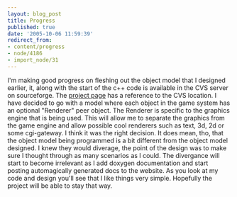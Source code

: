 ```yaml
---
layout: blog_post
title: Progress
published: true
date: '2005-10-06 11:59:39'
redirect_from:
- content/progress
- node/4186
- import_node/31
---
```


I'm making good progress on fleshing out the object model that I designed earlier, it, along with the start of the c++ code is available in the CVS server on sourceforge. The [project page](http://sourceforge.net/projects/emptycrate/) has a reference to the CVS location. I have decided to go with a model where each object in the game system has an optional "Renderer" peer object. The Renderer is specific to the graphics engine that is being used. This will allow me to separate the graphics from the game engine and allow possible cool renderers such as text, 3d, 2d or some cgi-gateway. I think it was the right decision. It does mean, tho, that the object model being programmed is a bit different from the object model designed. I knew they would diverage, the point of the design was to make sure I thought through as many scenarios as I could. The divergance will start to become irrelevant as I add doxygen documentation and start posting automagically generated docs to the website. As you look at my code and design you'll see that I like things very simple. Hopefully the project will be able to stay that way.
